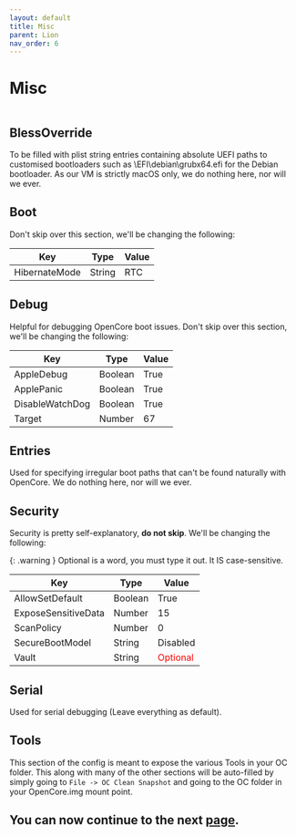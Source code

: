 ```yaml
---
layout: default
title: Misc
parent: Lion
nav_order: 6
---
```


# Misc

<a href="https://raw.githubusercontent.com/royalgraphx/DarwinKVM/main/docs/assets/OpenCoreProMacMisc.png"><img src="../../../assets/OpenCoreProMacMisc.png" alt=""></a>

## BlessOverride

To be filled with plist string entries containing absolute UEFI paths to customised bootloaders such as \EFI\debian\grubx64.efi for the Debian bootloader. As our VM is strictly macOS only, we do nothing here, nor will we ever.

## Boot

Don't skip over this section, we'll be changing the following:

| Key  | Type | Value | 
| ----- | ----- | ----- |
| HibernateMode | String | RTC |

## Debug

Helpful for debugging OpenCore boot issues.
Don't skip over this section, we'll be changing the following:

| Key  | Type | Value | 
| ----- | ----- | ----- |
| AppleDebug | Boolean | True |
| ApplePanic | Boolean | True |
| DisableWatchDog | Boolean | True |
| Target | Number | 67 |

## Entries

Used for specifying irregular boot paths that can't be found naturally with OpenCore. We do nothing here, nor will we ever.

## Security

Security is pretty self-explanatory, <b>do not skip</b>. We'll be changing the following:

{: .warning }
Optional is a word, you must type it out. It IS case-sensitive.

| Key  | Type | Value | 
| ----- | ----- | ----- |
| AllowSetDefault | Boolean | True |
| ExposeSensitiveData | Number | 15 |
| ScanPolicy | Number | 0 |
| SecureBootModel | String | Disabled |
| Vault | String | <span style="color:red">Optional</span> |

## Serial

Used for serial debugging (Leave everything as default).

## Tools

This section of the config is meant to expose the various Tools in your OC folder. This along with many of the other sections will be auto-filled by simply going to ``File -> OC Clean Snapshot`` and going to the OC folder in your OpenCore.img mount point.

## You can now continue to the next <a href="../06-NVRAM">page</a>.
